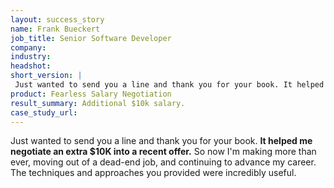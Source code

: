 ```yaml
---
layout: success_story
name: Frank Bueckert
job_title: Senior Software Developer
company: 
industry: 
headshot: 
short_version: |
 Just wanted to send you a line and thank you for your book. It helped me negotiate **an extra $10K into a recent offer**. So now I'm making more than ever, moving out of a dead-end job, and continuing to advance my career. The techniques and approaches you provided were incredibly useful.
product: Fearless Salary Negotiation
result_summary: Additional $10k salary.
case_study_url: 
---
```


Just wanted to send you a line and thank you for your book. **It helped me negotiate an extra $10K into a recent offer.** So now I'm making more than ever, moving out of a dead-end job, and continuing to advance my career. The techniques and approaches you provided were incredibly useful.